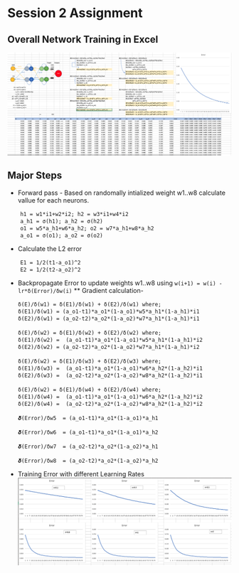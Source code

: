 # Session 2 Assignment

## Overall Network Training in Excel
![Alt text](backprop_excel.png?raw=true "Backpropagation in Excels")


## Major Steps
* Forward pass - Based on randomally intialized weight w1..w8 calculate vallue for each neurons.
```
    h1 = w1*i1+w2*i2; h2 = w3*i1+w4*i2
    a_h1 = σ(h1); a_h2 = σ(h2)
    o1 = w5*a_h1+w6*a_h2; o2 = w7*a_h1+w8*a_h2
    a_o1 = σ(o1); a_o2 = σ(o2)
```

* Calculate the L2 error
```
    E1 = 1/2(t1-a_o1)^2
    E2 = 1/2(t2-a_o2)^2
```	

* Backpropagate Error to update weights w1..w8 using ```w(i+1) = w(i) - lr*δ(Error)/δw(i)```
** Gradient calculation-
    ```
    δ(E)/δ(w1) = δ(E1)/δ(w1) + δ(E2)/δ(w1) where;
    δ(E1)/δ(w1) = (a_o1-t1)*a_o1*(1-a_o1)*w5*a_h1*(1-a_h1)*i1					
    δ(E2)/δ(w1) = (a_o2-t2)*a_o2*(1-a_o2)*w7*a_h1*(1-a_h1)*i1

    δ(E)/δ(w2) = δ(E1)/δ(w2) + δ(E2)/δ(w2) where;
    δ(E1)/δ(w2) =  (a_o1-t1)*a_o1*(1-a_o1)*w5*a_h1*(1-a_h1)*i2					
    δ(E2)/δ(w2) = (a_o2-t2)*a_o2*(1-a_o2)*w7*a_h1*(1-a_h1)*i2

    δ(E)/δ(w2) = δ(E1)/δ(w3) + δ(E2)/δ(w3) where;
    δ(E1)/δ(w3) =  (a_o1-t1)*a_o1*(1-a_o1)*w6*a_h2*(1-a_h2)*i1					
    δ(E2)/δ(w3) =  (a_o2-t2)*a_o2*(1-a_o2)*w8*a_h2*(1-a_h2)*i1	

    δ(E)/δ(w2) = δ(E1)/δ(w4) + δ(E2)/δ(w4) where;
    δ(E1)/δ(w4) =  (a_o1-t1)*a_o1*(1-a_o1)*w6*a_h2*(1-a_h2)*i2					
    δ(E2)/δ(w4) =  (a_o2-t2)*a_o2*(1-a_o2)*w8*a_h2*(1-a_h2)*i2	

    𝜹(Error)/δw5  = (a_o1-t1)*a_o1*(1-a_o1)*a_h1

    𝜹(Error)/δw6  = (a_o1-t1)*a_o1*(1-a_o1)*a_h2	

    𝜹(Error)/δw7  = (a_o2-t2)*a_o2*(1-a_o2)*a_h1	

    𝜹(Error)/δw8  = (a_o2-t2)*a_o2*(1-a_o2)*a_h2								
    ```

* Training Error with different Learning Rates
![Alt text](error_with_varraying_learning_rate.png?raw=true "Error with diff Learning Rates")
